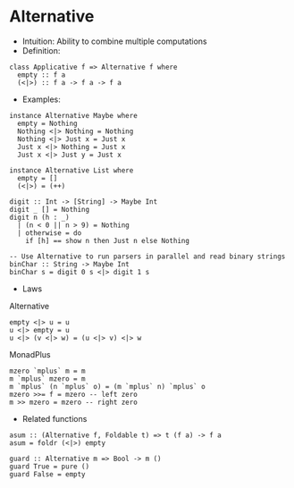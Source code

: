 # Alternative

* Intuition: Ability to combine multiple computations
* Definition:
```
class Applicative f => Alternative f where
  empty :: f a
  (<|>) :: f a -> f a -> f a
```
* Examples:
```
instance Alternative Maybe where
  empty = Nothing
  Nothing <|> Nothing = Nothing
  Nothing <|> Just x = Just x
  Just x <|> Nothing = Just x
  Just x <|> Just y = Just x

instance Alternative List where
  empty = []
  (<|>) = (++)

digit :: Int -> [String] -> Maybe Int
digit _ [] = Nothing
digit n (h : _)
  | (n < 0 || n > 9) = Nothing
  | otherwise = do
    if [h] == show n then Just n else Nothing

-- Use Alternative to run parsers in parallel and read binary strings
binChar :: String -> Maybe Int
binChar s = digit 0 s <|> digit 1 s
```

* Laws

Alternative
```
empty <|> u = u
u <|> empty = u
u <|> (v <|> w) = (u <|> v) <|> w
```

MonadPlus
```
mzero `mplus` m = m
m `mplus` mzero = m
m `mplus` (n `mplus` o) = (m `mplus` n) `mplus` o
mzero >>= f = mzero -- left zero
m >> mzero = mzero -- right zero
```


* Related functions
```
asum :: (Alternative f, Foldable t) => t (f a) -> f a
asum = foldr (<|>) empty

guard :: Alternative m => Bool -> m ()
guard True = pure ()
guard False = empty
```
